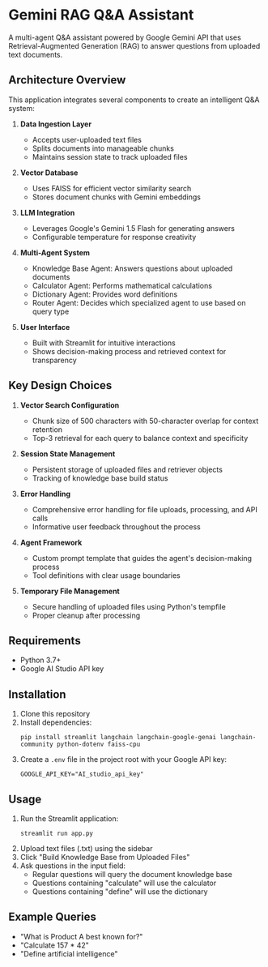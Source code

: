

# Gemini RAG Q&A Assistant

A multi-agent Q&A assistant powered by Google Gemini API that uses Retrieval-Augmented Generation (RAG) to answer questions from uploaded text documents.

## Architecture Overview

This application integrates several components to create an intelligent Q&A system:

1. **Data Ingestion Layer**
   - Accepts user-uploaded text files
   - Splits documents into manageable chunks
   - Maintains session state to track uploaded files

2. **Vector Database**
   - Uses FAISS for efficient vector similarity search
   - Stores document chunks with Gemini embeddings

3. **LLM Integration**
   - Leverages Google's Gemini 1.5 Flash for generating answers
   - Configurable temperature for response creativity

4. **Multi-Agent System**
   - Knowledge Base Agent: Answers questions about uploaded documents
   - Calculator Agent: Performs mathematical calculations
   - Dictionary Agent: Provides word definitions
   - Router Agent: Decides which specialized agent to use based on query type

5. **User Interface**
   - Built with Streamlit for intuitive interactions
   - Shows decision-making process and retrieved context for transparency

## Key Design Choices

1. **Vector Search Configuration**
   - Chunk size of 500 characters with 50-character overlap for context retention
   - Top-3 retrieval for each query to balance context and specificity

2. **Session State Management**
   - Persistent storage of uploaded files and retriever objects
   - Tracking of knowledge base build status

3. **Error Handling**
   - Comprehensive error handling for file uploads, processing, and API calls
   - Informative user feedback throughout the process

4. **Agent Framework**
   - Custom prompt template that guides the agent's decision-making process
   - Tool definitions with clear usage boundaries

5. **Temporary File Management**
   - Secure handling of uploaded files using Python's tempfile
   - Proper cleanup after processing

## Requirements

- Python 3.7+
- Google AI Studio API key

## Installation

1. Clone this repository
2. Install dependencies:
   ```
   pip install streamlit langchain langchain-google-genai langchain-community python-dotenv faiss-cpu
   ```
3. Create a `.env` file in the project root with your Google API key:
   ```
   GOOGLE_API_KEY="AI_studio_api_key"
   ```

## Usage

1. Run the Streamlit application:
   ```
   streamlit run app.py
   ```
2. Upload text files (.txt) using the sidebar
3. Click "Build Knowledge Base from Uploaded Files"
4. Ask questions in the input field:
   - Regular questions will query the document knowledge base
   - Questions containing "calculate" will use the calculator
   - Questions containing "define" will use the dictionary

## Example Queries

- "What is Product A best known for?"
- "Calculate 157 * 42"
- "Define artificial intelligence"
